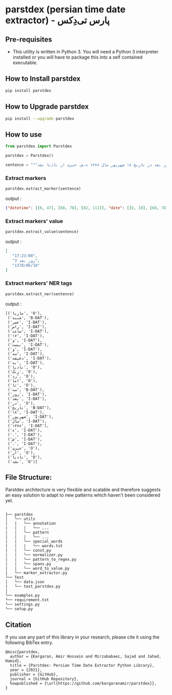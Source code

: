 # parstdex (persian time date extractor) - پارس تی‌دِکس

## Pre-requisites
* This utility is written in Python 3. You will need a Python 3 interpreter installed or you will have to package this into a self contained executable.

## How to Install parstdex

```bash
pip install parstdex
```

## How to Upgrade parstdex

```bash
pip install --upgrade parstdex
```

## How to use

```python
from parstdex import Parstdex

parstdex = Parstdex()

sentence = """ماریا شنبه عصر راس ساعت ۱۷ و بیست و سه دقیقه به نادیا زنگ زد اما تا سه روز بعد در تاریخ ۱۸ شهریور سال ۱۳۷۸ ه.ش. خبری از نادیا نشد"""
```
### Extract markers
```python
parstdex.extract_marker(sentence)
```
output :
```json
{"datetime": [[6, 47], [68, 78], [82, 111]], "date": [[6, 10], [68, 78], [82, 111]], "time": [[11, 47]]}
```
### Extract markers' value
```python
parstdex.extract_value(sentence)
```
output :
```json
[
   "17:23:00",
   "3 روز بعد",
   "1378/06/18"
]
```
### Extract markers' NER tags
```python
parstdex.extract_ner(sentence)
```
output :
```
[('ماریا', 'O'),
 ('شنبه', 'B-DAT'),
 ('عصر', 'I-DAT'),
 ('راس', 'I-DAT'),
 ('ساعت', 'I-DAT'),
 ('۱۷', 'I-DAT'),
 ('و', 'I-DAT'),
 ('بیست', 'I-DAT'),
 ('و', 'I-DAT'),
 ('سه', 'I-DAT'),
 ('دقیقه', 'I-DAT'),
 ('به', 'I-DAT'),
 ('نادیا', 'O'),
 ('زنگ', 'O'),
 ('زد', 'O'),
 ('اما', 'O'),
 ('تا', 'O'),
 ('سه', 'B-DAT'),
 ('روز', 'I-DAT'),
 ('بعد', 'I-DAT'),
 ('در', 'O'),
 ('تاریخ', 'B-DAT'),
 ('۱۸', 'I-DAT'),
 ('شهریور', 'I-DAT'),
 ('سال', 'I-DAT'),
 ('۱۳۷۸', 'I-DAT'),
 ('ه', 'I-DAT'),
 ('.', 'I-DAT'),
 ('ش', 'I-DAT'),
 ('.', 'I-DAT'),
 ('خبری', 'O'),
 ('از', 'O'),
 ('نادیا', 'O'),
 ('نشد', 'O')]

```


## File Structure:
Parstdex architecture is very flexible and scalable and therefore suggests an easy solution to adapt to new patterns which haven't been considered yet.
```

├── parstdex                 
│   └── utils
|   |   └── annotation
|   |   |   └── ...
|   |   └── pattern
|   |   |   └── ...
|   |   └── special_words
|   |   |   └── words.txt
|   |   └── const.py
|   |   └── normalizer.py
|   |   └── pattern_to_regex.py
|   |   └── spans.py
|   |   └── word_to_value.py
|   └── marker_extractor.py
└── Test           
│   └── data.json
|   └── test_parstdex.py
|      
└── examples.py
└── requirement.txt
└── settings.py
└── setup.py
```


## Citation
If you use any part of this library in your research, please cite it using the following BibTex entry.
```
@misc{parstdex,
  author = {Kargaran, Amir Hossein and Mirzababaei, Sajad and Jahad, Hamid},
  title = {Parstdex: Persian Time Date Extractor Python Library},
  year = {2021},
  publisher = {GitHub},
  journal = {GitHub Repository},
  howpublished = {\url{https://github.com/kargaranamir/parstdex}},
}
```
